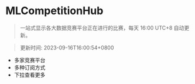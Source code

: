 # MLCompetitionHub

> 一站式显示各大数据竞赛平台正在进行的比赛，每天 16:00 UTC+8 自动更新。
  
> 更新时间: 2023-09-16T16:00:54+0800 

* 多家竞赛平台
* 多种订阅方式
* 下拉查看更多